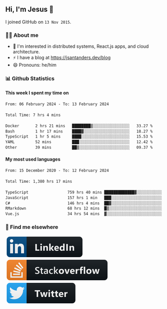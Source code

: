 ## Hi, I'm Jesus 👋

I joined GitHub on `13 Nov 2015`.

<!-- Talking about you -->

### 👨‍💻 About me

- 👦 I'm interested in distributed systems, React.js apps, and cloud architecture.
- ⚡️ I have a blog at <https://jsantanders.dev/blog>
- 😄 Pronouns: he/him

### 📊 Github Statistics

#### This week I spent my time on

<!--START_SECTION:weekly-->

```txt
From: 06 February 2024 - To: 13 February 2024

Total Time: 7 hrs 4 mins

Docker       2 hrs 21 mins   ████████▒░░░░░░░░░░░░░░░░   33.27 %
Bash         1 hr 17 mins    ████▓░░░░░░░░░░░░░░░░░░░░   18.27 %
TypeScript   1 hr 5 mins     ████░░░░░░░░░░░░░░░░░░░░░   15.53 %
YAML         52 mins         ███░░░░░░░░░░░░░░░░░░░░░░   12.42 %
Other        39 mins         ██▒░░░░░░░░░░░░░░░░░░░░░░   09.37 %
```

<!--END_SECTION:weekly-->

#### My most used languages

<!--START_SECTION:alltime-->

```txt
From: 15 December 2020 - To: 12 February 2024

Total Time: 1,380 hrs 17 mins

TypeScript                 759 hrs 40 mins █████████████▓░░░░░░░░░░░   55.04 %
JavaScript                 157 hrs 1 min   ███░░░░░░░░░░░░░░░░░░░░░░   11.38 %
C#                         146 hrs 4 mins  ██▓░░░░░░░░░░░░░░░░░░░░░░   10.58 %
RMarkdown                  68 hrs 12 mins  █▒░░░░░░░░░░░░░░░░░░░░░░░   04.94 %
Vue.js                     34 hrs 54 mins  ▓░░░░░░░░░░░░░░░░░░░░░░░░   02.53 %
```

<!--END_SECTION:alltime-->

### 📢 Find me elsewhere

<p>
  <a target="_blank" href="https://linkedin.com/in/jsantanders">
    <img src="https://github.com/jsantanders/jsantanders/blob/master/img/linkedin.svg" alt="LinkedIn" style="vertical-align:top; margin:4px">
  </a>
  
  <a target="_blank" href="https://stackoverflow.com/users/7318331/jesus-santander">
    <img src="https://github.com/jsantanders/jsantanders/blob/master/img/stackoverflow.svg" alt="StackOverflow" style="vertical-align:top; margin:4px">
  </a>
  
  <a target="_blank" href="http://twitter.com/jsantanders">
    <img src="https://github.com/jsantanders/jsantanders/blob/master/img/twitter.svg" alt="Twitter" style="vertical-align:top; margin:4px">
  </a>
</p>
